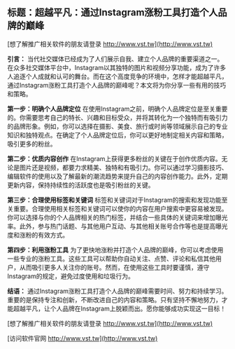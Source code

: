 ## **标题：超越平凡：通过Instagram涨粉工具打造个人品牌的巅峰**

[想了解推广相关软件的朋友请登录 http://www.vst.tw](http://www.vst.tw)

**引言：**
当代社交媒体已经成为了人们展示自我、建立个人品牌的重要渠道之一。在众多社交媒体平台中，Instagram以其独特的图片和视频分享功能，成为了许多人追逐个人成就和认可的舞台。而在这个高度竞争的环境中，怎样才能超越平凡，通过Instagram涨粉工具打造个人品牌的巅峰呢？本文将为你分享一些有用的技巧和策略。

**第一步：明确个人品牌定位**
在使用Instagram之前，明确个人品牌定位是至关重要的。你需要思考自己的特长、兴趣和目标受众，并将其转化为一个独特而有吸引力的品牌形象。例如，你可以选择在摄影、美食、旅行或时尚等领域展示自己的专业知识和独特观点。在确定了个人品牌定位后，你可以更好地制定相关内容和策略，吸引更多的粉丝。

**第二步：优质内容创作**
在Instagram上获得更多粉丝的关键在于创作优质内容。无论是图片还是视频，都要力求精美、独特和有吸引力。你可以通过学习摄影技巧、编辑软件的使用以及了解最新的潮流趋势来提升自己的内容创作能力。此外，定期更新内容，保持持续性的活跃度也是吸引粉丝的关键。

**第三步：合理使用标签和关键词**
标签和关键词对于Instagram的搜索和发现功能至关重要。合理使用相关标签和关键词可以使你的内容在用户搜索中更容易被发现。你可以选择与你的个人品牌相关的热门标签，并结合一些具体的关键词来增加曝光率。此外，参与热门话题、与其他用户互动、与其他相关账号合作等也是提高曝光度和涨粉的有效方式。

**第四步：利用涨粉工具**
为了更快地涨粉并打造个人品牌的巅峰，你可以考虑使用一些专业的涨粉工具。这些工具可以帮助你自动关注、点赞、评论和私信其他用户，从而吸引更多人关注你的账号。然而，在使用这些工具时要谨慎，遵守Instagram的规定，避免过度使用和垃圾行为。

**结语：**
通过Instagram涨粉工具打造个人品牌的巅峰需要时间、努力和持续学习。重要的是保持专注和创新，不断改进自己的内容和策略。只有坚持不懈地努力，才能超越平凡，让个人品牌在Instagram上脱颖而出。愿你能够成功实现这一目标！

[想了解推广相关软件的朋友请登录 http://www.vst.tw](http://www.vst.tw)


[访问软件官网 http://www.vst.tw](http://www.vst.tw)
